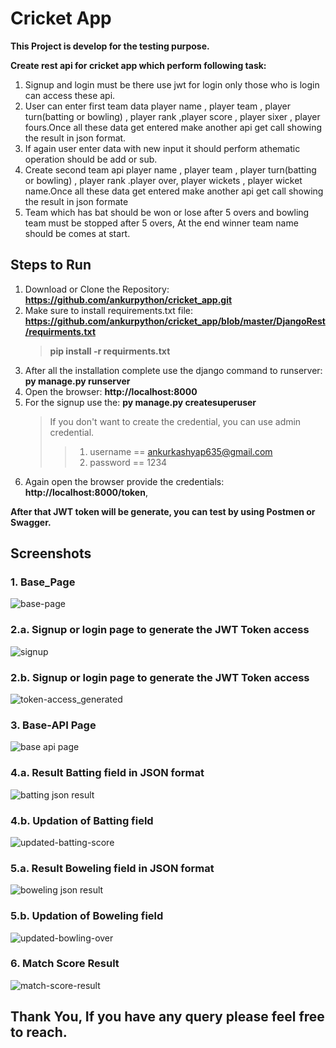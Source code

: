 # Cricket App
**This Project is develop for the testing purpose.**

**Create rest api for cricket app which perform following task:**
1. Signup and login must be there use jwt for login only those who is login can access these api.
2. User can enter first team data player name , player team , player turn(batting or bowling) , player rank ,player score , player sixer , player fours.Once all these data get entered make another api get call showing the result in json format. 
3. If again user enter data with new input it should perform athematic operation should be add or sub.
4. Create second team api player name , player team , player turn(batting or bowling) , player rank .player over, player wickets , player wicket name.Once all these data get entered make another api get call showing the result in json formate
5. Team which has bat should be won or lose after 5 overs and bowling team must be stopped after 5 overs, At the end winner team name should be comes at start.


## Steps to Run 
1. Download or Clone the Repository:    **https://github.com/ankurpython/cricket_app.git**
2. Make sure to install requirements.txt file:   **https://github.com/ankurpython/cricket_app/blob/master/DjangoRest/requirments.txt**
   > **pip install -r requirments.txt**
4. After all the installation complete use the django command to runserver:   **py manage.py runserver**
5. Open the browser: **http://localhost:8000**
6. For the signup use the: **py manage.py createsuperuser**
      > If you don't want to  create the credential, you can use admin credential.
      >> 1. username == ankurkashyap635@gmail.com
      >> 2. password == 1234
7. Again open the browser provide the credentials: **http://localhost:8000/token**, 

**After that JWT token will be generate, you can test by using Postmen or Swagger.**

## Screenshots

### 1. **Base_Page**

![base-page](https://user-images.githubusercontent.com/48859058/124356798-af752700-dc35-11eb-8792-70c18e0e34d0.png)


### 2.a. **Signup or login page to generate the JWT Token access**

![signup](https://user-images.githubusercontent.com/48859058/124356840-e6e3d380-dc35-11eb-9895-047d27729ff9.png)

### 2.b. **Signup or login page to generate the JWT Token access**

![token-access_generated](https://user-images.githubusercontent.com/48859058/124356875-375b3100-dc36-11eb-9bf4-7144e985eb11.png)

### 3. **Base-API Page**

![base api page](https://user-images.githubusercontent.com/48859058/124357110-67ef9a80-dc37-11eb-9783-809ecfcca21a.png)

### 4.a. **Result Batting field in JSON format**

![batting json result](https://user-images.githubusercontent.com/48859058/124357118-763db680-dc37-11eb-8e37-865cd9f28bcf.png)

### 4.b. **Updation of Batting field**

![updated-batting-score](https://user-images.githubusercontent.com/48859058/124357246-1c89bc00-dc38-11eb-813e-cd7618a2c77f.png)

### 5.a. **Result Boweling field in JSON format**

![boweling json result](https://user-images.githubusercontent.com/48859058/124357290-64a8de80-dc38-11eb-8035-b77f3e1e1ddb.png)

### 5.b. **Updation of Boweling field**

![updated-bowling-over](https://user-images.githubusercontent.com/48859058/124357336-899d5180-dc38-11eb-88eb-0103f58f1a31.png)

### 6. **Match Score Result**

![match-score-result](https://user-images.githubusercontent.com/48859058/124357397-e436ad80-dc38-11eb-844f-127f144d0cdf.png)

## Thank You, If you have any query please feel free to reach.
